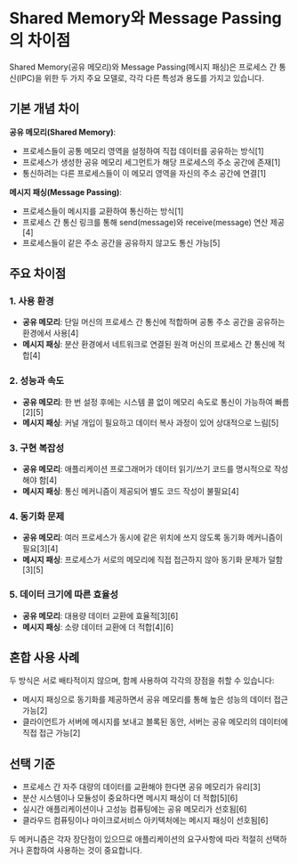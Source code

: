 # Shared Memory와 Message Passing의 차이점

Shared Memory(공유 메모리)와 Message Passing(메시지 패싱)은 프로세스 간 통신(IPC)을 위한 두 가지 주요 모델로, 각각 다른 특성과 용도를 가지고 있습니다.

## 기본 개념 차이

**공유 메모리(Shared Memory)**:
- 프로세스들이 공통 메모리 영역을 설정하여 직접 데이터를 공유하는 방식[1]
- 프로세스가 생성한 공유 메모리 세그먼트가 해당 프로세스의 주소 공간에 존재[1]
- 통신하려는 다른 프로세스들이 이 메모리 영역을 자신의 주소 공간에 연결[1]

**메시지 패싱(Message Passing)**:
- 프로세스들이 메시지를 교환하여 통신하는 방식[1]
- 프로세스 간 통신 링크를 통해 send(message)와 receive(message) 연산 제공[4]
- 프로세스들이 같은 주소 공간을 공유하지 않고도 통신 가능[5]

## 주요 차이점

### 1. 사용 환경
- **공유 메모리**: 단일 머신의 프로세스 간 통신에 적합하며 공통 주소 공간을 공유하는 환경에서 사용[4]
- **메시지 패싱**: 분산 환경에서 네트워크로 연결된 원격 머신의 프로세스 간 통신에 적합[4]

### 2. 성능과 속도
- **공유 메모리**: 한 번 설정 후에는 시스템 콜 없이 메모리 속도로 통신이 가능하여 빠름[2][5]
- **메시지 패싱**: 커널 개입이 필요하고 데이터 복사 과정이 있어 상대적으로 느림[5]

### 3. 구현 복잡성
- **공유 메모리**: 애플리케이션 프로그래머가 데이터 읽기/쓰기 코드를 명시적으로 작성해야 함[4]
- **메시지 패싱**: 통신 메커니즘이 제공되어 별도 코드 작성이 불필요[4]

### 4. 동기화 문제
- **공유 메모리**: 여러 프로세스가 동시에 같은 위치에 쓰지 않도록 동기화 메커니즘이 필요[3][4]
- **메시지 패싱**: 프로세스가 서로의 메모리에 직접 접근하지 않아 동기화 문제가 덜함[3][5]

### 5. 데이터 크기에 따른 효율성
- **공유 메모리**: 대용량 데이터 교환에 효율적[3][6]
- **메시지 패싱**: 소량 데이터 교환에 더 적합[4][6]

## 혼합 사용 사례

두 방식은 서로 배타적이지 않으며, 함께 사용하여 각각의 장점을 취할 수 있습니다:
- 메시지 패싱으로 동기화를 제공하면서 공유 메모리를 통해 높은 성능의 데이터 접근 가능[2]
- 클라이언트가 서버에 메시지를 보내고 블록된 동안, 서버는 공유 메모리의 데이터에 직접 접근 가능[2]

## 선택 기준

- 프로세스 간 자주 대량의 데이터를 교환해야 한다면 공유 메모리가 유리[3]
- 분산 시스템이나 모듈성이 중요하다면 메시지 패싱이 더 적합[5][6]
- 실시간 애플리케이션이나 고성능 컴퓨팅에는 공유 메모리가 선호됨[6]
- 클라우드 컴퓨팅이나 마이크로서비스 아키텍처에는 메시지 패싱이 선호됨[6]

두 메커니즘은 각자 장단점이 있으므로 애플리케이션의 요구사항에 따라 적절히 선택하거나 혼합하여 사용하는 것이 중요합니다.

